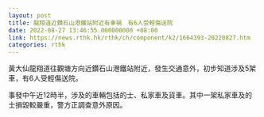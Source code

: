 ```yaml
---
layout: post
title: 龍翔道近鑽石山港鐵站附近有車禍　有6人受輕傷送院
date: 2022-08-27 13:46:55.000000000 +08:00
link: https://news.rthk.hk/rthk/ch/component/k2/1664393-20220827.htm
categories: rthk
---
```


黃大仙龍翔道往觀塘方向近鑽石山港鐵站附近，發生交通意外，初步知道涉及5架車，有6人受輕傷送院。

事發中午近12時半，涉及的車輛包括的士、私家車及貨車。其中一架私家車及的士損毀較嚴重，警方正調查意外原因。
